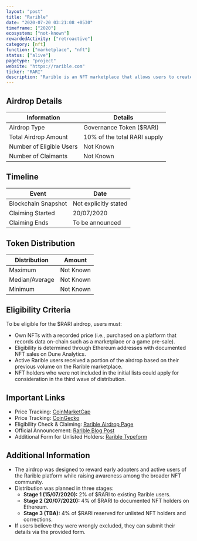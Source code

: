 ```yaml
---
layout: "post"
title: "Rarible"
date: "2020-07-20 03:21:08 +0530"
timeframe: ["2020"]
ecosystem: ["not-known"]
rewardedActivity: ["retroactive"]
category: [nft]
function: ["marketplace", "nft"]
status: ["alive"]
pagetype: "project"
website: "https://rarible.com"
ticker: "RARI"
description: "Rarible is an NFT marketplace that allows users to create, buy, and sell digital collectibles and art on the blockchain. It incorporates governance features through its native token, $RARI."
---
```

## Airdrop Details

| Information              | Details                      |
| ------------------------ | ---------------------------- |
| Airdrop Type             | Governance Token ($RARI)     |
| Total Airdrop Amount     | 10% of the total RARI supply |
| Number of Eligible Users | Not Known                    |
| Number of Claimants      | Not Known                    |

## Timeline

| Event               | Date                  |
| ------------------- | --------------------- |
| Blockchain Snapshot | Not explicitly stated |
| Claiming Started    | 20/07/2020            |
| Claiming Ends       | To be announced       |

## Token Distribution

| Distribution   | Amount    |
| -------------- | --------- |
| Maximum        | Not Known |
| Median/Average | Not Known |
| Minimum        | Not Known |

## Eligibility Criteria

To be eligible for the $RARI airdrop, users must:

- Own NFTs with a recorded price (i.e., purchased on a platform that records data on-chain such as a marketplace or a game pre-sale).
- Eligibility is determined through Ethereum addresses with documented NFT sales on Dune Analytics.
- Active Rarible users received a portion of the airdrop based on their previous volume on the Rarible marketplace.
- NFT holders who were not included in the initial lists could apply for consideration in the third wave of distribution.

## Important Links

- Price Tracking: [CoinMarketCap](https://coinmarketcap.com/currencies/rarible)
- Price Tracking: [CoinGecko](https://www.coingecko.com/en/coins/rarible)
- Eligibility Check & Claiming: [Rarible Airdrop Page](https://app.rarible.com/rari)
- Official Announcement: [Rarible Blog Post](https://rarible.com/blog/-rari-airdrop-to-nft-holders--everything-you-need-to-know/)
- Additional Form for Unlisted Holders: [Rarible Typeform](http://rarible.typeform.com/to/QuS2XQ9x)

## Additional Information

- The airdrop was designed to reward early adopters and active users of the Rarible platform while raising awareness among the broader NFT community.
- Distribution was planned in three stages:
  - **Stage 1 (15/07/2020):** 2% of $RARI to existing Rarible users.
  - **Stage 2 (20/07/2020):** 4% of $RARI to documented NFT holders on Ethereum.
  - **Stage 3 (TBA):** 4% of $RARI reserved for unlisted NFT holders and corrections.
- If users believe they were wrongly excluded, they can submit their details via the provided form.